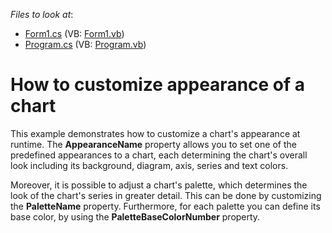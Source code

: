 <!-- default file list -->
*Files to look at*:

* [Form1.cs](./CS/Form1.cs) (VB: [Form1.vb](./VB/Form1.vb))
* [Program.cs](./CS/Program.cs) (VB: [Program.vb](./VB/Program.vb))
<!-- default file list end -->
# How to customize appearance of a chart


<p>This example demonstrates how to customize a chart's appearance at runtime. The <strong>AppearanceName</strong> property allows you to set one of the predefined appearances to a chart, each determining the chart's overall look including its background, diagram, axis, series and text colors.</p><p>Moreover, it is possible to adjust a chart's palette, which determines the look of the chart's series in greater detail. This can be done by customizing the <strong>PaletteName</strong> property. Furthermore, for each palette you can define its base color, by using the <strong>PaletteBaseColorNumber</strong> property.</p>

<br/>


